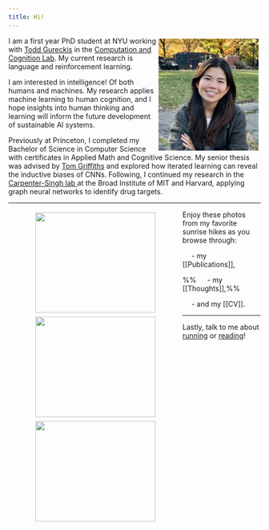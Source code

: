 ```yaml
---
title: Hi!
---
```

 
<img src="images/me3.jpeg" width="200" align="right" style="padding: 4px"> I am a first year PhD student at NYU working with <a href="https://todd.gureckislab.org/" target="_blank">Todd Gureckis</a> in the <a href="https://gureckislab.org/" target="_blank">Computation and Cognition Lab</a>. My current research is language and reinforcement learning. 

I am interested in intelligence! Of both humans and machines. My research applies machine learning to human cognition, and I hope insights into human thinking and learning will inform the future development of sustainable AI systems. 

Previously at Princeton, I completed my Bachelor of Science in Computer Science with certificates in Applied Math and Cognitive Science. My senior thesis was advised by <a href="https://cocosci.princeton.edu/tom/index.php" target="_blank">Tom Griffiths</a> and explored how iterated learning can reveal the inductive biases of CNNs. Following, I continued my research in the <a href="https://carpenter-singh-lab.broadinstitute.org/" target="_blank">Carpenter-Singh lab </a> at the Broad Institute of MIT and Harvard, applying graph neural networks to identify drug targets. 

---
</figure>
<img src="images/hike3.png" width="240" height="200" align="left" style="padding: 4px" hspace="50">

<img src="images/hike2.png" width="240" height="200" align="left" style="padding: 4px" hspace="50">
<img src="images/hike.png" width="240" height="200" align="left" style="padding: 4px" hspace="50">

Enjoy these photos from my favorite sunrise hikes as you browse through:

&emsp; - my [[Publications]],

%% &emsp; - my [[Thoughts]],%%

&emsp; - and my [[CV]]. 

---
Lastly, talk to me about <a href="https://strava.app.link/wUsXaJj1cIb" target="_blank">running</a> or <a href="https://www.goodreads.com/user/show/163690984-ellen-su" target="_blank">reading</a>!
